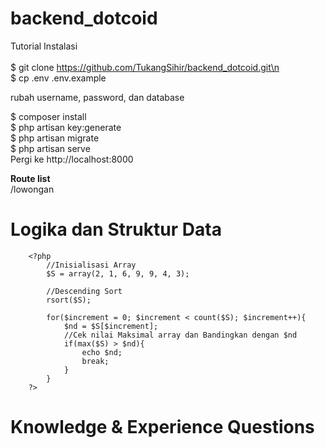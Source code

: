 # backend_dotcoid
Tutorial Instalasi<br><br>
    $ git clone https://github.com/TukangSihir/backend_dotcoid.git\n<br>
    $ cp .env .env.example<br>
        <p>rubah username, password, dan database</p>
    $ composer install<br>
    $ php artisan key:generate<br>
    $ php artisan migrate<br>
    $ php artisan serve<br>
    Pergi ke http://localhost:8000<br>
    
**Route list**<br>
/lowongan


# Logika dan Struktur Data

        <?php
            //Inisialisasi Array
            $S = array(2, 1, 6, 9, 9, 4, 3);

            //Descending Sort
            rsort($S);

            for($increment = 0; $increment < count($S); $increment++){
                $nd = $S[$increment];
                //Cek nilai Maksimal array dan Bandingkan dengan $nd
                if(max($S) > $nd){
                    echo $nd;
                    break;
                }
            }
        ?>

# Knowledge & Experience Questions
